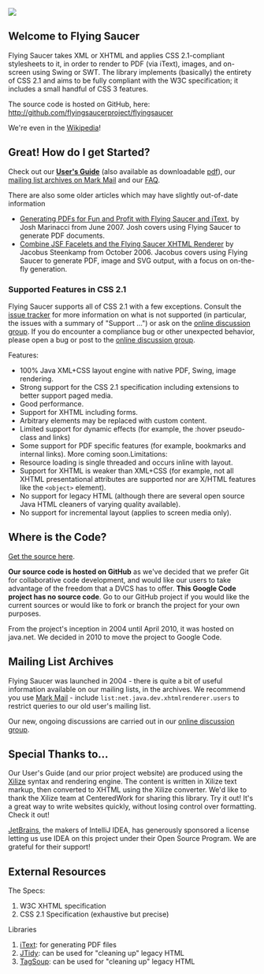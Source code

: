 ![](https://code.google.com/p/flying-saucer/logo?cct=1299674134) 

## Welcome to Flying Saucer ##
Flying Saucer takes XML or XHTML and applies CSS 2.1-compliant stylesheets to it, in order to render to PDF (via iText), images, and on-screen using Swing or SWT. The library implements (basically) the entirety of CSS 2.1 and aims to be fully compliant with the W3C specification; it includes a small handful of CSS 3 features.

The source code is hosted on GitHub, here: http://github.com/flyingsaucerproject/flyingsaucer

We're even in the [Wikipedia](http://en.wikipedia.org/wiki/Flying_Saucer_(library))!

## Great! How do I get Started? ##

Check out our **[User's Guide](http://flyingsaucerproject.github.com/flyingsaucer/r8/guide/users-guide-R8.html)** (also available as downloadable [pdf](http://flying-saucer.googlecode.com/files/flyingsaucer-R8-users-guide.pdf)), our [mailing list archives on Mark Mail](http://markmail.org/search/?q=list:net.java.dev.xhtmlrenderer.users) and our [FAQ](FAQ.md).

There are also some older articles which may have slightly out-of-date information
  * [Generating PDFs for Fun and Profit with Flying Saucer and iText](http://today.java.net/pub/a/today/2007/06/26/generating-pdfs-with-flying-saucer-and-itext.html), by Josh Marinacci from June 2007. Josh covers using Flying Saucer to generate PDF documents.
  * [Combine JSF Facelets and the Flying Saucer XHTML Renderer](http://today.java.net/pub/a/today/2006/10/31/combine-facelets-and-flying-saucer-renderer.html) by Jacobus Steenkamp from October 2006. Jacobus covers using Flying Saucer to generate PDF, image and SVG output, with a focus on on-the-fly generation.

### Supported Features in CSS 2.1 ###

Flying Saucer supports all of CSS 2.1 with a few exceptions. Consult the [issue tracker](http://code.google.com/p/flying-saucer/issues/list) for more information on what is not supported (in particular, the issues with a summary of "Support ...") or ask on the [online discussion group](http://groups.google.com/group/flying-saucer-users). If you do encounter a compliance bug or other unexpected behavior, please open a bug or post to the [online discussion group](http://groups.google.com/group/flying-saucer-users).

Features:
  * 100% Java XML+CSS layout engine with native PDF, Swing, image rendering.
  * Strong support for the CSS 2.1 specification including extensions to better support paged media.
  * Good performance.
  * Support for XHTML including forms.
  * Arbitrary elements may be replaced with custom content.
  * Limited support for dynamic effects (for example, the :hover pseudo-class and links)
  * Some support for PDF specific features (for example, bookmarks and internal links). More coming soon.Limitations:
  * Resource loading is single threaded and occurs inline with layout.
  * Support for XHTML is weaker than XML+CSS (for example, not all XHTML presentational attributes are supported nor are X/HTML features like the `<object>` element).
  * No support for legacy HTML (although there are several open source Java HTML cleaners of varying quality available).
  * No support for incremental layout (applies to screen media only). 

## Where is the Code? ##
[Get the source here](http://github.com/flyingsaucerproject/flyingsaucer).

**Our source code is hosted on GitHub** as we've decided that we prefer Git for collaborative code development, and would like our users to take advantage of the freedom that a DVCS has to offer. **This Google Code project has no source code**. Go to our GitHub project if you would like the current sources or would like to fork or branch the project for your own purposes.

From the project's inception in 2004 until April 2010, it was hosted on java.net. We decided in 2010 to move the project to Google Code.


## Mailing List Archives ##
Flying Saucer was launched in 2004 - there is quite a bit of useful information available on our mailing lists, in the archives. We recommend you use [Mark Mail](http://markmail.org/search/?q=list:net.java.dev.xhtmlrenderer.users) - include `list:net.java.dev.xhtmlrenderer.users` to restrict queries to our old user's mailing list.

Our new, ongoing discussions are carried out in our [online discussion group](http://groups.google.com/group/flying-saucer-users).

## Special Thanks to... ##

Our User's Guide (and our prior project website) are produced using the [Xilize](http://xilize.sourceforge.net) syntax and rendering engine. The content is written in Xilize text markup, then converted to XHTML using the Xilize converter. We'd like to thank the Xilize team at CenteredWork for sharing this library. Try it out! It's a great way to write websites quickly, without losing control over formatting. Check it out!

[JetBrains](http://www.jetbrains.com), the makers of IntelliJ IDEA, has generously sponsored a license letting us use IDEA on this project under their Open Source Program. We are grateful for their support!


## External Resources ##

The Specs:
  1. W3C XHTML specification
  1. CSS 2.1 Specification (exhaustive but precise)

Libraries
  1. [iText](http://itextpdf.com/): for generating PDF files
  1. [JTidy](http://jtidy.sourceforge.net/): can be used for "cleaning up" legacy HTML
  1. [TagSoup](http://ccil.org/~cowan/XML/tagsoup/): can be used for "cleaning up" legacy HTML
